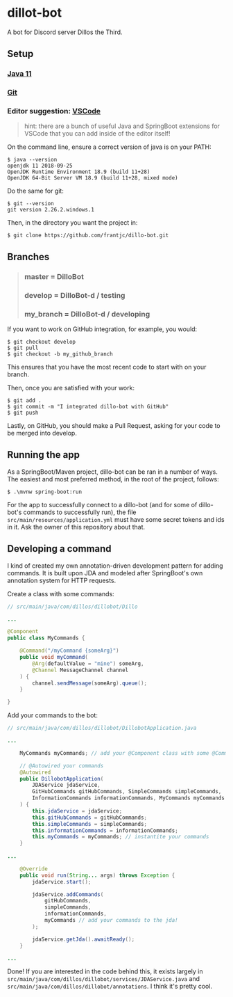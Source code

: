# dillot-bot

A bot for Discord server Dillos the Third.

## Setup

### [Java 11](https://www.oracle.com/java/technologies/javase-jdk11-downloads.html)

### [Git](https://git-scm.com/)

### Editor suggestion: [VSCode](https://code.visualstudio.com/)

>hint: there are a bunch of useful Java and SpringBoot extensions for VSCode that you can add inside of the editor itself!

On the command line, ensure a correct version of java is on your PATH:
```
$ java --version
openjdk 11 2018-09-25
OpenJDK Runtime Environment 18.9 (build 11+28)
OpenJDK 64-Bit Server VM 18.9 (build 11+28, mixed mode)
```

Do the same for git:
```
$ git --version
git version 2.26.2.windows.1
```

Then, in the directory you want the project in:
```
$ git clone https://github.com/frantjc/dillo-bot.git
```

## Branches

> ### master = DilloBot
>
> ### develop = DilloBot-d / testing
>
> ### my_branch = DilloBot-d / developing

If you want to work on GitHub integration, for example, you would:
```
$ git checkout develop
$ git pull
$ git checkout -b my_github_branch
```

This ensures that you have the most recent code to start with on your branch.


Then, once you are satisfied with your work:
```
$ git add .
$ git commit -m "I integrated dillo-bot with GitHub"
$ git push
```

Lastly, on GitHub, you should make a Pull Request, asking for your code to be merged into develop.

## Running the app

As a SpringBoot/Maven project, dillo-bot can be ran in a number of ways.  The easiest and most preferred method, in the root of the project, follows:
```
$ .\mvnw spring-boot:run
```

For the app to successfully connect to a dillo-bot (and for some of dillo-bot's commands to successfully run), the file `src/main/resources/application.yml` must have some secret tokens and ids in it. Ask the owner of this repository about that.

## Developing a command

I kind of created my own annotation-driven development pattern for adding commands. It is built upon JDA and modeled after SpringBoot's own annotation system for HTTP requests.

Create a class with some commands:
```java
// src/main/java/com/dillos/dillobot/Dillo

...

@Component
public class MyCommands {

    @Command("/myCommand {someArg}")
    public void myCommand(
        @Arg(defaultValue = "mine") someArg,
        @Channel MessageChannel channel
    ) {
        channel.sendMessage(someArg).queue();
    }

}
```

Add your commands to the bot:
```java
// src/main/java/com/dillos/dillobot/DillobotApplication.java

...

    MyCommands myCommands; // add your @Component class with some @Command functions

    // @Autowired your commands
    @Autowired
	public DillobotApplication(
		JDAService jdaService,
        GitHubCommands gitHubCommands, SimpleCommands simpleCommands,
        InformationCommands informationCommands, MyCommands myCommands
	) {
		this.jdaService = jdaService;
		this.gitHubCommands = gitHubCommands;
		this.simpleCommands = simpleCommands;
        this.informationCommands = informationCommands;
        this.myCommands = myCommands; // instantite your commands
    }
    
...

	@Override
	public void run(String... args) throws Exception {
		jdaService.start();

		jdaService.addCommands(
			gitHubCommands,
			simpleCommands,
            informationCommands,
            myCommands // add your commands to the jda!
		);

		jdaService.getJda().awaitReady();
    }

...
```

Done! If you are interested in the code behind this, it exists largely in `src/main/java/com/dillos/dillobot/services/JDAService.java` and `src/main/java/com/dillos/dillobot/annotations`.  I think it's pretty cool.